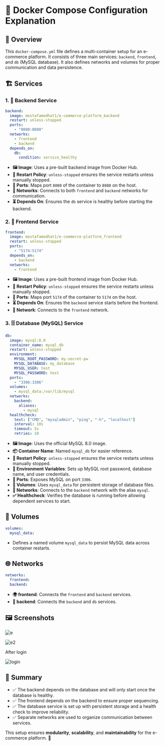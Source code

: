 # 🚀 Docker Compose Configuration Explanation

## 📝 Overview
This `docker-compose.yml` file defines a multi-container setup for an e-commerce platform. It consists of three main services: `backend`, `frontend`, and `db` (MySQL database). It also defines networks and volumes for proper communication and data persistence.

## 🏗️ Services

### 1. 🔧 Backend Service
```yaml
backend:
  image: mostafamedhat1/e-commerce-platform_backend
  restart: unless-stopped
  ports:
    - "8080:8080"
  networks:
    - frontend
    - backend
  depends_on:
    db:
      condition: service_healthy
```
- **🖼️ Image**: Uses a pre-built backend image from Docker Hub.
- **🔄 Restart Policy**: `unless-stopped` ensures the service restarts unless manually stopped.
- **📡 Ports**: Maps port `8080` of the container to `8080` on the host.
- **🔗 Networks**: Connects to both `frontend` and `backend` networks for communication.
- **⏳ Depends On**: Ensures the `db` service is healthy before starting the backend.

### 2. 🎨 Frontend Service
```yaml
frontend:
  image: mostafamedhat1/e-commerce-platform_frontend
  restart: unless-stopped
  ports:
    - "5174:5174"
  depends_on:
    - backend
  networks:
    - frontend
```
- **🖼️ Image**: Uses a pre-built frontend image from Docker Hub.
- **🔄 Restart Policy**: `unless-stopped` ensures the service restarts unless manually stopped.
- **📡 Ports**: Maps port `5174` of the container to `5174` on the host.
- **⏳ Depends On**: Ensures the `backend` service starts before the frontend.
- **🔗 Network**: Connects to the `frontend` network.

### 3. 🗄️ Database (MySQL) Service
```yaml
db:
  image: mysql:8.0
  container_name: mysql_db
  restart: unless-stopped
  environment:
    MYSQL_ROOT_PASSWORD: my-secret-pw
    MYSQL_DATABASE: my_database
    MYSQL_USER: test
    MYSQL_PASSWORD: test
  ports:
    - "3306:3306"
  volumes:
    - mysql_data:/var/lib/mysql
  networks:
    backend:
      aliases:
        - mysql
  healthcheck:
    test: ["CMD", "mysqladmin", "ping", "-h", "localhost"]
    interval: 10s
    timeout: 5s
    retries: 10
```
- **🖼️ Image**: Uses the official MySQL 8.0 image.
- **📦 Container Name**: Named `mysql_db` for easier reference.
- **🔄 Restart Policy**: `unless-stopped` ensures the service restarts unless manually stopped.
- **🔑 Environment Variables**: Sets up MySQL root password, database name, and user credentials.
- **📡 Ports**: Exposes MySQL on port `3306`.
- **💾 Volumes**: Uses `mysql_data` for persistent storage of database files.
- **🔗 Networks**: Connects to the `backend` network with the alias `mysql`.
- **✅ Healthcheck**: Verifies the database is running before allowing dependent services to start.

## 💾 Volumes
```yaml
volumes:
  mysql_data:
```
- Defines a named volume `mysql_data` to persist MySQL data across container restarts.

## 🌐 Networks
```yaml
networks:
  frontend:
  backend:
```
- **🌍 frontend**: Connects the `frontend` and `backend` services.
- **🔌 backend**: Connects the `backend` and `db` services.
  
## 🖼️ Screenshots

![e](https://github.com/user-attachments/assets/d34ed9d0-172b-4de4-ae1e-22a929b9a8d6)

![e2](https://github.com/user-attachments/assets/2e0e1542-8040-4feb-9a5f-0cd4e1443664)

After login

![login](https://github.com/user-attachments/assets/e0e52fb7-8a28-49df-acfd-a24d1736da3f)


## 📌 Summary
- ✅ The backend depends on the database and will only start once the database is healthy.
- ✅ The frontend depends on the backend to ensure proper sequencing.
- ✅ The database service is set up with persistent storage and a health check to improve reliability.
- ✅ Separate networks are used to organize communication between services.

This setup ensures **modularity**, **scalability**, and **maintainability** for the e-commerce platform. 🚀

